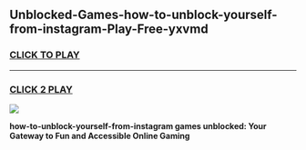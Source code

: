 
## Unblocked-Games-how-to-unblock-yourself-from-instagram-Play-Free-yxvmd
<h3>
<a href="https://premium76.site?title=how-to-unblock-yourself-from-instagram&ref=23A">CLICK TO PLAY</a></h3>
<hr>

<h3>
<a href="https://premium76.site?title=how-to-unblock-yourself-from-instagram&ref=23A">CLICK 2 PLAY</a>
  
</h3>

<a href="https://premium76.site?title=how-to-unblock-yourself-from-instagram&ref=23A"><img src="https://clearcache.store/games.png"></a>


**how-to-unblock-yourself-from-instagram games unblocked: Your Gateway to Fun and Accessible Online Gaming**
